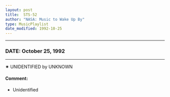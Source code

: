 ```yaml
---
layout: post
title:  STS-52
author: "NASA: Music to Wake Up By"
type: MusicPlaylist
date_modified: 1992-10-25
---
```


----
### DATE: October 25, 1992
----
✷ UNIDENTIFIED by UNKNOWN

#### Comment:
* Unidentified
